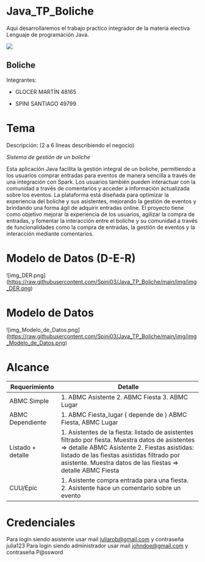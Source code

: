 # Java_TP_Boliche
Aqui desarrollaremos el trabajo practico integrador de la materia electiva Lenguaje de programación Java.

**![](https://lh4.googleusercontent.com/ptjW-3iL9bTm5-C0QnpPKPrbyWRCVwPkUOvZBuJr4xk9ARJoB-mCguPI2OWRdajDE_Clo8_EcuzgCgXgnpppYL8HTSKqTSLk_Xk02xyIznusYUBmW0DocNbAnecqq-M3hW8DsDbdrfFq3C99JKxl_Qs)**

## Boliche

 Integrantes:
 

 - GLOCER MARTÍN 48165
   
  *  SPINI SANTIAGO 49799

# Tema

Descripción: (2 a 6 líneas describiendo el negocio)

*Sistema de gestión de un boliche*

Esta aplicación Java facilita la gestión integral de un boliche, permitiendo a los usuarios comprar entradas para eventos de manera sencilla a través de una integración con Spark. Los usuarios también pueden interactuar con la comunidad a través de comentarios y acceder a información actualizada sobre los eventos. La plataforma está diseñada para optimizar la experiencia del boliche y sus asistentes, mejorando la gestión de eventos y brindando una forma ágil de adquirir entradas online.
El proyecto tiene como objetivo mejorar la experiencia de los usuarios, agilizar la compra de entradas, y fomentar la interacción entre el boliche y su comunidad a través de funcionalidades como la compra de entradas, la gestión de eventos y la interacción mediante comentarios.

# Modelo de Datos (D-E-R)

<span>![</span><span>img_DER.png</span><span>]</span><span>(</span><span>https://raw.githubusercontent.com/Spini03/Java_TP_Boliche/main/img/img_DER.png</span><span>)</span>

# Modelo de Datos 

<span>![</span><span>img_Modelo_de_Datos.png</span><span>]</span><span>(</span><span>https://raw.githubusercontent.com/Spini03/Java_TP_Boliche/main/img/img_Modelo_de_Datos.png</span><span>)</span>

# Alcance

| Requerimiento | Detalle |
|----------|----------|
| ABMC Simple | 1. ABMC Asistente 2. ABMC Fiesta 3. ABMC Lugar |
| ABMC Dependiente   | 1. ABMC Fiesta_lugar { depende de } ABMC Fiesta, ABMC Lugar  | 
| Listado + detalle  | 1. Asistentes de la fiesta: listado de asistentes filtrado por fiesta. Muestra datos de asistentes ⇒ detalle ABMC Asistente 2. Fiestas asistidas: listado de las fiestas asistidas filtrado por asistente. Muestra datos de las fiestas ⇒ detalle ABMC Fiesta  |
| CUU/Epic | 1. Asistente compra entrada para una fiesta. 2. Asistente hace un comentario sobre un evento |

# Credenciales

Para login siendo asistente usar mail juliarob@gmail.com y contraseña julia123
Para login siendo administrador usar mail johndoe@gmail.com y contraseña P@ssword 
